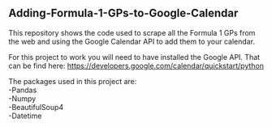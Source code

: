## Adding-Formula-1-GPs-to-Google-Calendar
This repository shows the code used to scrape all the Formula 1 GPs from the web and using the Google Calendar API to add them to your calendar.

For this project to work you will need to have installed the Google API. That can be find here:
https://developers.google.com/calendar/quickstart/python

The packages used in this project are:
<br>  -Pandas
<br>  -Numpy
<br>  -BeautifulSoup4
<br>  -Datetime
   
